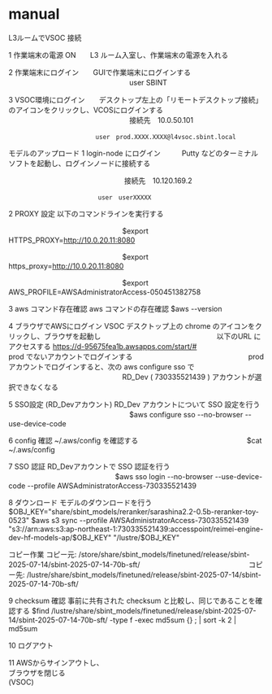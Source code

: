 # manual

L3ルームでVSOC 接続　

1	作業端末の電源 ON　　L3 ルーム入室し、作業端末の電源を入れる

2	作業端末にログイン　　GUIで作業端末にログインする
　　　　　　　　　　　　　　　　　user SBINT
		 
3	VSOC環境にログイン　　デスクトップ左上の「リモートデスクトップ接続」のアイコンをクリックし、VCOSにログインする
　　　　　　　　　　　　　　　　　接続先　10.0.50.101
		 
        　　　　　　　　　　　　user　prod.XXXX.XXXX@l4vsoc.sbint.local
		    
モデルのアップロード
1	login-node にログイン　　　Putty などのターミナルソフトを起動し、ログインノードに接続する

　　　　　　　　　　　　　　　　  接続先　10.120.169.2
		  
                　　　　　　　 user　userXXXXX
			

2	PROXY 設定	以下のコマンドラインを実行する

　　　　　　　　　　　　　　　　$export HTTPS_PROXY=http://10.0.20.11:8080
		
　　　　　　　　　　　　　　　　$export https_proxy=http://10.0.20.11:8080
		
　　　　　　　　　　　　　　　　$export AWS_PROFILE=AWSAdministratorAccess-050451382758
		

3	aws コマンド存在確認					aws コマンドの存在確認
                           $aws --version

4	ブラウザでAWSにログイン		VSOC デスクトップ上の chrome のアイコンをクリックし、ブラウザを起動し
　　　　　　　　　　　　　　　　以下のURL にアクセスする
                          https://d-95675fea1b.awsapps.com/start/#
　　　　　　　　　　　　　　　　prod でないアカウントでログインする
　　　　　　　　　　　　　　　　prod アカウントでログインすると、次の aws configure sso で
　　　　　　　　　　　　　　　　RD_Dev ( 730335521439 ) アカウントが選択できなくなる 

5	SSO設定 (RD_Devアカウント)		RD_Dev アカウントについて SSO 設定を行う
　　　　　　　　　　　　　　　　　$aws configure sso --no-browser --use-device-code

6	config 確認							~/.aws/config を確認する
　　　　　　　　　　　　　　　$cat ~/.aws/config

7	SSO 認証									RD_Devアカウントで SSO 認証を行う
　　　　　　　　　　　　　　　$aws sso login --no-browser --use-device-code --profile AWSAdministratorAccess-730335521439

8	ダウンロード							モデルのダウンロードを行う
                         $OBJ_KEY="share/sbint_models/reranker/sarashina2.2-0.5b-reranker-toy-0523"
                         $aws s3 sync --profile AWSAdministratorAccess-730335521439 "s3://arn:aws:s3:ap-northeast-1:730335521439:accesspoint/reimei-engine-dev-hf-models-ap/$OBJ_KEY"  "/lustre/$OBJ_KEY"

 コピー作業                 コピー元: /store/share/sbint_models/finetuned/release/sbint-2025-07-14/sbint-2025-07-14-70b-sft/
 　　　　　　　　　　　　　　　コピー先: /lustre/share/sbint_models/finetuned/release/sbint-2025-07-14/sbint-2025-07-14-70b-sft/
                
9	checksum 確認						事前に共有された checksum と比較し、同じであることを確認する
                         $find /lustre/share/sbint_models/finetuned/release/sbint-2025-07-14/sbint-2025-07-14-70b-sft/ -type f -exec md5sum {} \; | sort -k 2 | md5sum

10	ログアウト									

11	AWSからサインアウトし、									
	ブラウザを閉じる									
	(VSOC)									

                         
                 




                      
                      
